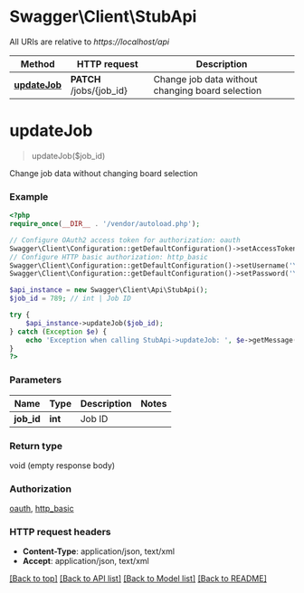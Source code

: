# Swagger\Client\StubApi

All URIs are relative to *https://localhost/api*

Method | HTTP request | Description
------------- | ------------- | -------------
[**updateJob**](StubApi.md#updateJob) | **PATCH** /jobs/{job_id} | Change job data without changing board selection


# **updateJob**
> updateJob($job_id)

Change job data without changing board selection

### Example
```php
<?php
require_once(__DIR__ . '/vendor/autoload.php');

// Configure OAuth2 access token for authorization: oauth
Swagger\Client\Configuration::getDefaultConfiguration()->setAccessToken('YOUR_ACCESS_TOKEN');
// Configure HTTP basic authorization: http_basic
Swagger\Client\Configuration::getDefaultConfiguration()->setUsername('YOUR_USERNAME');
Swagger\Client\Configuration::getDefaultConfiguration()->setPassword('YOUR_PASSWORD');

$api_instance = new Swagger\Client\Api\StubApi();
$job_id = 789; // int | Job ID

try {
    $api_instance->updateJob($job_id);
} catch (Exception $e) {
    echo 'Exception when calling StubApi->updateJob: ', $e->getMessage(), PHP_EOL;
}
?>
```

### Parameters

Name | Type | Description  | Notes
------------- | ------------- | ------------- | -------------
 **job_id** | **int**| Job ID |

### Return type

void (empty response body)

### Authorization

[oauth](../../README.md#oauth), [http_basic](../../README.md#http_basic)

### HTTP request headers

 - **Content-Type**: application/json, text/xml
 - **Accept**: application/json, text/xml

[[Back to top]](#) [[Back to API list]](../../README.md#documentation-for-api-endpoints) [[Back to Model list]](../../README.md#documentation-for-models) [[Back to README]](../../README.md)

